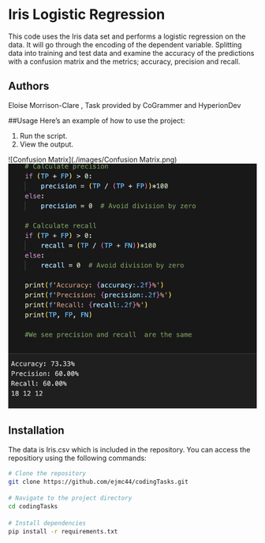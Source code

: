 # Iris Logistic Regression

This code uses the Iris data set and performs a logistic regression on the data.
It will go through the encoding of the dependent variable. Splitting data into training
and test data and examine the accuracy of the predictions with a confusion matrix and the metrics;
accuracy, precision and recall.

## Authors
Eloise Morrison-Clare , Task provided by CoGrammer and HyperionDev

##Usage
Here’s an example of how to use the project:

1. Run the script.
2. View the output.

![Confusion Matrix](./images/Confusion Matrix.png)
![Performance Metrics](./images/Metrics.png)

## Installation

The data is Iris.csv which is included in the repository. You can access the repositiory
using the following commands: 


```bash
# Clone the repository
git clone https://github.com/ejmc44/codingTasks.git

# Navigate to the project directory
cd codingTasks

# Install dependencies
pip install -r requirements.txt


